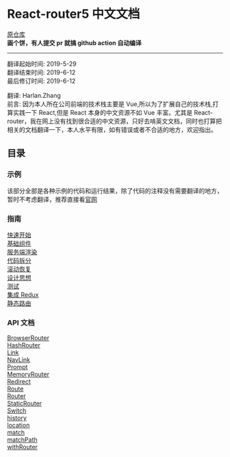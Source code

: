 # React-router5 中文文档

[原仓库](https://github.com/remix-run/react-router)  
**画个饼，有人提交 pr 就搞 github action 自动编译**

---

翻译起始时间: 2019-5-29  
翻译结束时间: 2019-6-12  
最后修订时间: 2019-6-12

翻译: Harlan.Zhang  
前言: 因为本人所在公司前端的技术栈主要是 Vue,所以为了扩展自己的技术栈,打算实践一下 React,但是 React 本身的中文资源不如 Vue 丰富。尤其是 React-router，我在网上没有找到很合适的中文资源，只好去啃英文文档，同时也打算把相关的文档翻译一下，本人水平有限，如有错误或者不合适的地方，欢迎指出。

## 目录

### 示例

该部分全部是各种示例的代码和运行结果，除了代码的注释没有需要翻译的地方，暂时不考虑翻译，推荐直接看[官网](https://reacttraining.com/react-router/web/example/basic)

### 指南

[快速开始](./guides/QuickStart.md)  
[基础组件](./guides/BasicComponents.md)  
[服务端渲染](./guides/ServerRendering.md)  
[代码拆分](./guides/CodeSplitting.md)  
[滚动恢复](./guides/ScrollRestoration.md)  
[设计思想](./guides/Philosophy.md)  
[测试](./guides/Testting.md)  
[集成 Redux](./guides/ReduxIntegration.md)  
[静态路由](./guides/StaticRouter.md)

### API 文档

[BrowserRouter](./API/API.md#-browserrouter-)  
[HashRouter](./API/API.md#-hashrouter-)  
[Link](./API/API.md#-link-)  
[NavLink](./API/API.md#-navlink-)  
[Prompt](./API/API.md#-prompt-)  
[MemoryRouter](./API/API.md#-memoryrouter-)  
[Redirect](./API/API.md#-redirect-)  
[Route](./API/API.md#-route-)  
[Router](./API/API.md#-router-)  
[StaticRouter](./API/API.md#-staticrouter-)  
[Switch](./API/API.md#-switch-)  
[history](./API/API.md#history)  
[location](./API/API.md#location)  
[match](./API/API.md#match)  
[matchPath](./API/API.md#matchpath)  
[withRouter](./API/API.md#withrouter)
